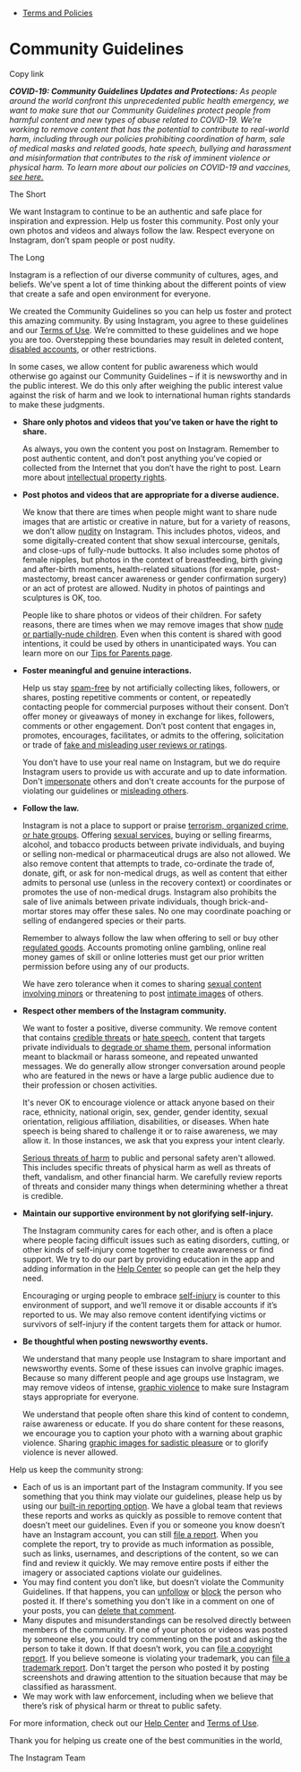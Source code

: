 *   [Terms and Policies](https://help.instagram.com/1417489251945243/?helpref=breadcrumb)

Community Guidelines
====================

Copy link

_**COVID-19: Community Guidelines Updates and Protections:** As people around the world confront this unprecedented public health emergency, we want to make sure that our Community Guidelines protect people from harmful content and new types of abuse related to COVID-19. We’re working to remove content that has the potential to contribute to real-world harm, including through our policies prohibiting coordination of harm, sale of medical masks and related goods, hate speech, bullying and harassment and misinformation that contributes to the risk of imminent violence or physical harm. To learn more about our policies on COVID-19 and vaccines, [see here.](https://help.instagram.com/697825587576762?helpref=faq_content)_

The Short

We want Instagram to continue to be an authentic and safe place for inspiration and expression. Help us foster this community. Post only your own photos and videos and always follow the law. Respect everyone on Instagram, don’t spam people or post nudity.

The Long

Instagram is a reflection of our diverse community of cultures, ages, and beliefs. We’ve spent a lot of time thinking about the different points of view that create a safe and open environment for everyone.

We created the Community Guidelines so you can help us foster and protect this amazing community. By using Instagram, you agree to these guidelines and our [Terms of Use](https://www.instagram.com/legal/terms). We’re committed to these guidelines and we hope you are too. Overstepping these boundaries may result in deleted content, [disabled accounts](https://help.instagram.com/366993040048856?helpref=faq_content), or other restrictions.

In some cases, we allow content for public awareness which would otherwise go against our Community Guidelines – if it is newsworthy and in the public interest. We do this only after weighing the public interest value against the risk of harm and we look to international human rights standards to make these judgments.

*   **Share only photos and videos that you’ve taken or have the right to share.**
    
    As always, you own the content you post on Instagram. Remember to post authentic content, and don’t post anything you’ve copied or collected from the Internet that you don’t have the right to post. Learn more about [intellectual property rights](https://help.instagram.com/126382350847838?helpref=faq_content).
    
*   **Post photos and videos that are appropriate for a diverse audience.**
    
    We know that there are times when people might want to share nude images that are artistic or creative in nature, but for a variety of reasons, we don’t allow [nudity](https://l.instagram.com/?u=https%3A%2F%2Fwww.facebook.com%2Fcommunitystandards%2Fadult_nudity_sexual_activity&e=AT2JoyNmXlLR5-u5msQ6586MmwkOkKMONiu1JLpaKLlZyoeIUZbbaHEpxvnUeSQp28J-fVyUkMkWlwjZAAtWFrQiKhdi46M9bxGzwhqBs0HbnQaFg9J3_iG9fK_AgovPuoIX8zC6JXiPMMpYXlIZmA) on Instagram. This includes photos, videos, and some digitally-created content that show sexual intercourse, genitals, and close-ups of fully-nude buttocks. It also includes some photos of female nipples, but photos in the context of breastfeeding, birth giving and after-birth moments, health-related situations (for example, post-mastectomy, breast cancer awareness or gender confirmation surgery) or an act of protest are allowed. Nudity in photos of paintings and sculptures is OK, too.
    
    People like to share photos or videos of their children. For safety reasons, there are times when we may remove images that show [nude or partially-nude children](https://l.instagram.com/?u=https%3A%2F%2Fwww.facebook.com%2Fcommunitystandards%2Fchild_nudity_sexual_exploitation&e=AT2JoyNmXlLR5-u5msQ6586MmwkOkKMONiu1JLpaKLlZyoeIUZbbaHEpxvnUeSQp28J-fVyUkMkWlwjZAAtWFrQiKhdi46M9bxGzwhqBs0HbnQaFg9J3_iG9fK_AgovPuoIX8zC6JXiPMMpYXlIZmA). Even when this content is shared with good intentions, it could be used by others in unanticipated ways. You can learn more on our [Tips for Parents page](https://help.instagram.com/154475974694511/?helpref=faq_content).
    
*   **Foster meaningful and genuine interactions.**
    
    Help us stay [spam-free](https://l.instagram.com/?u=https%3A%2F%2Fwww.facebook.com%2Fcommunitystandards%2Fspam&e=AT2JoyNmXlLR5-u5msQ6586MmwkOkKMONiu1JLpaKLlZyoeIUZbbaHEpxvnUeSQp28J-fVyUkMkWlwjZAAtWFrQiKhdi46M9bxGzwhqBs0HbnQaFg9J3_iG9fK_AgovPuoIX8zC6JXiPMMpYXlIZmA) by not artificially collecting likes, followers, or shares, posting repetitive comments or content, or repeatedly contacting people for commercial purposes without their consent. Don’t offer money or giveaways of money in exchange for likes, followers, comments or other engagement. Don’t post content that engages in, promotes, encourages, facilitates, or admits to the offering, solicitation or trade of [fake and misleading user reviews or ratings](https://l.instagram.com/?u=https%3A%2F%2Fwww.facebook.com%2Fcommunitystandards%2Ffraud_deception&e=AT2JoyNmXlLR5-u5msQ6586MmwkOkKMONiu1JLpaKLlZyoeIUZbbaHEpxvnUeSQp28J-fVyUkMkWlwjZAAtWFrQiKhdi46M9bxGzwhqBs0HbnQaFg9J3_iG9fK_AgovPuoIX8zC6JXiPMMpYXlIZmA).
    
    You don’t have to use your real name on Instagram, but we do require Instagram users to provide us with accurate and up to date information. Don't [impersonate](https://l.instagram.com/?u=https%3A%2F%2Fwww.facebook.com%2Fcommunitystandards%2Fmisrepresentation&e=AT2JoyNmXlLR5-u5msQ6586MmwkOkKMONiu1JLpaKLlZyoeIUZbbaHEpxvnUeSQp28J-fVyUkMkWlwjZAAtWFrQiKhdi46M9bxGzwhqBs0HbnQaFg9J3_iG9fK_AgovPuoIX8zC6JXiPMMpYXlIZmA) others and don't create accounts for the purpose of violating our guidelines or [misleading others](https://l.instagram.com/?u=https%3A%2F%2Ftransparency.fb.com%2Fpolicies%2Fcommunity-standards%2Finauthentic-behavior%2F&e=AT2JoyNmXlLR5-u5msQ6586MmwkOkKMONiu1JLpaKLlZyoeIUZbbaHEpxvnUeSQp28J-fVyUkMkWlwjZAAtWFrQiKhdi46M9bxGzwhqBs0HbnQaFg9J3_iG9fK_AgovPuoIX8zC6JXiPMMpYXlIZmA).
    
*   **Follow the law.**
    
    Instagram is not a place to support or praise [terrorism, organized crime, or hate groups](https://l.instagram.com/?u=https%3A%2F%2Fwww.facebook.com%2Fcommunitystandards%2Fdangerous_individuals_organizations&e=AT2JoyNmXlLR5-u5msQ6586MmwkOkKMONiu1JLpaKLlZyoeIUZbbaHEpxvnUeSQp28J-fVyUkMkWlwjZAAtWFrQiKhdi46M9bxGzwhqBs0HbnQaFg9J3_iG9fK_AgovPuoIX8zC6JXiPMMpYXlIZmA). Offering [sexual services](https://l.instagram.com/?u=https%3A%2F%2Fwww.facebook.com%2Fcommunitystandards%2Fsexual_solicitation&e=AT2JoyNmXlLR5-u5msQ6586MmwkOkKMONiu1JLpaKLlZyoeIUZbbaHEpxvnUeSQp28J-fVyUkMkWlwjZAAtWFrQiKhdi46M9bxGzwhqBs0HbnQaFg9J3_iG9fK_AgovPuoIX8zC6JXiPMMpYXlIZmA), buying or selling firearms, alcohol, and tobacco products between private individuals, and buying or selling non-medical or pharmaceutical drugs are also not allowed. We also remove content that attempts to trade, co-ordinate the trade of, donate, gift, or ask for non-medical drugs, as well as content that either admits to personal use (unless in the recovery context) or coordinates or promotes the use of non-medical drugs. Instagram also prohibits the sale of live animals between private individuals, though brick-and-mortar stores may offer these sales. No one may coordinate poaching or selling of endangered species or their parts.
    
    Remember to always follow the law when offering to sell or buy other [regulated goods](https://l.instagram.com/?u=https%3A%2F%2Fwww.facebook.com%2Fcommunitystandards%2Fregulated_goods&e=AT2JoyNmXlLR5-u5msQ6586MmwkOkKMONiu1JLpaKLlZyoeIUZbbaHEpxvnUeSQp28J-fVyUkMkWlwjZAAtWFrQiKhdi46M9bxGzwhqBs0HbnQaFg9J3_iG9fK_AgovPuoIX8zC6JXiPMMpYXlIZmA). Accounts promoting online gambling, online real money games of skill or online lotteries must get our prior written permission before using any of our products.
    
    We have zero tolerance when it comes to sharing [sexual content involving minors](https://l.instagram.com/?u=https%3A%2F%2Fwww.facebook.com%2Fcommunitystandards%2Fchild_nudity_sexual_exploitation&e=AT2JoyNmXlLR5-u5msQ6586MmwkOkKMONiu1JLpaKLlZyoeIUZbbaHEpxvnUeSQp28J-fVyUkMkWlwjZAAtWFrQiKhdi46M9bxGzwhqBs0HbnQaFg9J3_iG9fK_AgovPuoIX8zC6JXiPMMpYXlIZmA) or threatening to post [intimate images](https://l.instagram.com/?u=https%3A%2F%2Fwww.facebook.com%2Fcommunitystandards%2Fsexual_exploitation_adults&e=AT2JoyNmXlLR5-u5msQ6586MmwkOkKMONiu1JLpaKLlZyoeIUZbbaHEpxvnUeSQp28J-fVyUkMkWlwjZAAtWFrQiKhdi46M9bxGzwhqBs0HbnQaFg9J3_iG9fK_AgovPuoIX8zC6JXiPMMpYXlIZmA) of others.
    
*   **Respect other members of the Instagram community.**
    
    We want to foster a positive, diverse community. We remove content that contains [credible threats](https://l.instagram.com/?u=https%3A%2F%2Fwww.facebook.com%2Fcommunitystandards%2Fcredible_violence&e=AT2JoyNmXlLR5-u5msQ6586MmwkOkKMONiu1JLpaKLlZyoeIUZbbaHEpxvnUeSQp28J-fVyUkMkWlwjZAAtWFrQiKhdi46M9bxGzwhqBs0HbnQaFg9J3_iG9fK_AgovPuoIX8zC6JXiPMMpYXlIZmA) or [hate speech](https://l.instagram.com/?u=https%3A%2F%2Fwww.facebook.com%2Fcommunitystandards%2Fhate_speech&e=AT2JoyNmXlLR5-u5msQ6586MmwkOkKMONiu1JLpaKLlZyoeIUZbbaHEpxvnUeSQp28J-fVyUkMkWlwjZAAtWFrQiKhdi46M9bxGzwhqBs0HbnQaFg9J3_iG9fK_AgovPuoIX8zC6JXiPMMpYXlIZmA), content that targets private individuals to [degrade or shame them](https://l.instagram.com/?u=https%3A%2F%2Fwww.facebook.com%2Fcommunitystandards%2Fbullying&e=AT2JoyNmXlLR5-u5msQ6586MmwkOkKMONiu1JLpaKLlZyoeIUZbbaHEpxvnUeSQp28J-fVyUkMkWlwjZAAtWFrQiKhdi46M9bxGzwhqBs0HbnQaFg9J3_iG9fK_AgovPuoIX8zC6JXiPMMpYXlIZmA), personal information meant to blackmail or harass someone, and repeated unwanted messages. We do generally allow stronger conversation around people who are featured in the news or have a large public audience due to their profession or chosen activities.
    
    It's never OK to encourage violence or attack anyone based on their race, ethnicity, national origin, sex, gender, gender identity, sexual orientation, religious affiliation, disabilities, or diseases. When hate speech is being shared to challenge it or to raise awareness, we may allow it. In those instances, we ask that you express your intent clearly.
    
    [Serious threats of harm](https://l.instagram.com/?u=https%3A%2F%2Fwww.facebook.com%2Fcommunitystandards%2Fcredible_violence&e=AT2JoyNmXlLR5-u5msQ6586MmwkOkKMONiu1JLpaKLlZyoeIUZbbaHEpxvnUeSQp28J-fVyUkMkWlwjZAAtWFrQiKhdi46M9bxGzwhqBs0HbnQaFg9J3_iG9fK_AgovPuoIX8zC6JXiPMMpYXlIZmA) to public and personal safety aren't allowed. This includes specific threats of physical harm as well as threats of theft, vandalism, and other financial harm. We carefully review reports of threats and consider many things when determining whether a threat is credible.
    
*   **Maintain our supportive environment by not glorifying self-injury.**
    
    The Instagram community cares for each other, and is often a place where people facing difficult issues such as eating disorders, cutting, or other kinds of self-injury come together to create awareness or find support. We try to do our part by providing education in the app and adding information in the [Help Center](https://help.instagram.com/) so people can get the help they need.
    
    Encouraging or urging people to embrace [self-injury](https://l.instagram.com/?u=https%3A%2F%2Fwww.facebook.com%2Fcommunitystandards%2Fsuicide_self_injury_violence&e=AT2JoyNmXlLR5-u5msQ6586MmwkOkKMONiu1JLpaKLlZyoeIUZbbaHEpxvnUeSQp28J-fVyUkMkWlwjZAAtWFrQiKhdi46M9bxGzwhqBs0HbnQaFg9J3_iG9fK_AgovPuoIX8zC6JXiPMMpYXlIZmA) is counter to this environment of support, and we’ll remove it or disable accounts if it’s reported to us. We may also remove content identifying victims or survivors of self-injury if the content targets them for attack or humor.
    
*   **Be thoughtful when posting newsworthy events.**
    
    We understand that many people use Instagram to share important and newsworthy events. Some of these issues can involve graphic images. Because so many different people and age groups use Instagram, we may remove videos of intense, [graphic violence](https://l.instagram.com/?u=https%3A%2F%2Fwww.facebook.com%2Fcommunitystandards%2Fgraphic_violence&e=AT2JoyNmXlLR5-u5msQ6586MmwkOkKMONiu1JLpaKLlZyoeIUZbbaHEpxvnUeSQp28J-fVyUkMkWlwjZAAtWFrQiKhdi46M9bxGzwhqBs0HbnQaFg9J3_iG9fK_AgovPuoIX8zC6JXiPMMpYXlIZmA) to make sure Instagram stays appropriate for everyone.
    
    We understand that people often share this kind of content to condemn, raise awareness or educate. If you do share content for these reasons, we encourage you to caption your photo with a warning about graphic violence. Sharing [graphic images for sadistic pleasure](https://l.instagram.com/?u=https%3A%2F%2Fwww.facebook.com%2Fcommunitystandards%2Fcruel_insensitive&e=AT2JoyNmXlLR5-u5msQ6586MmwkOkKMONiu1JLpaKLlZyoeIUZbbaHEpxvnUeSQp28J-fVyUkMkWlwjZAAtWFrQiKhdi46M9bxGzwhqBs0HbnQaFg9J3_iG9fK_AgovPuoIX8zC6JXiPMMpYXlIZmA) or to glorify violence is never allowed.
    

Help us keep the community strong:

*   Each of us is an important part of the Instagram community. If you see something that you think may violate our guidelines, please help us by using our [built-in reporting option](https://help.instagram.com/165828726894770?helpref=faq_content). We have a global team that reviews these reports and works as quickly as possible to remove content that doesn’t meet our guidelines. Even if you or someone you know doesn’t have an Instagram account, you can still [file a report](https://help.instagram.com/contact/383679321740945). When you complete the report, try to provide as much information as possible, such as links, usernames, and descriptions of the content, so we can find and review it quickly. We may remove entire posts if either the imagery or associated captions violate our guidelines.
*   You may find content you don’t like, but doesn’t violate the Community Guidelines. If that happens, you can [unfollow](https://help.instagram.com/286340048138725?helpref=faq_content) or [block](https://help.instagram.com/426700567389543/?helpref=faq_content) the person who posted it. If there's something you don't like in a comment on one of your posts, you can [delete that comment](https://help.instagram.com/289098941190483?helpref=faq_content).
*   Many disputes and misunderstandings can be resolved directly between members of the community. If one of your photos or videos was posted by someone else, you could try commenting on the post and asking the person to take it down. If that doesn’t work, you can [file a copyright report](https://help.instagram.com/126382350847838?helpref=faq_content). If you believe someone is violating your trademark, you can [file a trademark report](https://help.instagram.com/222826637847963?helpref=faq_content). Don't target the person who posted it by posting screenshots and drawing attention to the situation because that may be classified as harassment.
*   We may work with law enforcement, including when we believe that there’s risk of physical harm or threat to public safety.

For more information, check out our [Help Center](https://help.instagram.com/) and [Terms of Use](https://l.instagram.com/?u=http%3A%2F%2Finstagram.com%2Flegal%2Fterms%2F%23&e=AT2JoyNmXlLR5-u5msQ6586MmwkOkKMONiu1JLpaKLlZyoeIUZbbaHEpxvnUeSQp28J-fVyUkMkWlwjZAAtWFrQiKhdi46M9bxGzwhqBs0HbnQaFg9J3_iG9fK_AgovPuoIX8zC6JXiPMMpYXlIZmA).

Thank you for helping us create one of the best communities in the world,

The Instagram Team